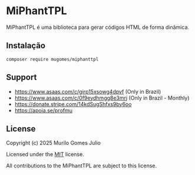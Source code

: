 # MiPhantTPL

MiPhantTPL é uma biblioteca para gerar códigos HTML de forma dinâmica.

## Instalação

`composer require mugomes/miphanttpl`

## Support

- https://www.asaas.com/c/girp15xsowg4dpvf (Only in Brazil)
- https://www.asaas.com/c/0f9eydhmgg8e3mrj (Only in Brazil - Monthly)
- https://donate.stripe.com/14kdSugShfxs9by6oo
- https://apoia.se/profmu

## License

Copyright (c) 2025 Murilo Gomes Julio

Licensed under the [MIT](https://github.com/mugomes/miphanttpl/blob/main/LICENSE) license.

All contributions to the MiPhantTPL are subject to this license.
